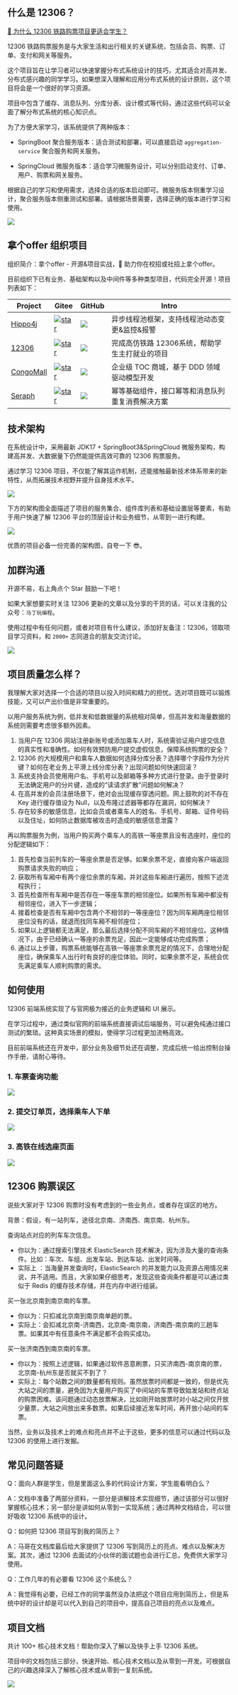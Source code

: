 
## 什么是 12306？

[🧐 为什么 12306 铁路购票项目更适合学生？](https://magestack.cn/pages/a2f161/)

12306 铁路购票服务是与大家生活和出行相关的关键系统，包括会员、购票、订单、支付和网关等服务。

这个项目旨在让学习者可以快速掌握分布式系统设计的技巧，尤其适合对高并发、分布式感兴趣的同学学习。如果想深入理解和应用分布式系统的设计原则，这个项目将会是一个很好的学习资源。

项目中包含了缓存、消息队列、分库分表、设计模式等代码，通过这些代码可以全面了解分布式系统的核心知识点。

为了方便大家学习，该系统提供了两种版本：

- SpringBoot 聚合服务版本：适合测试和部署，可以直接启动 `aggregation-service` 聚合服务和网关服务。

- SpringCloud 微服务版本：适合学习微服务设计，可以分别启动支付、订单、用户、购票和网关服务。

根据自己的学习和使用需求，选择合适的版本启动即可。微服务版本侧重学习设计，聚合服务版本侧重测试和部署。请根据场景需要，选择正确的版本进行学习和使用。

![](https://images-machen.oss-cn-beijing.aliyuncs.com/12306-base-biz-20230801.png)

## 拿个offer 组织项目

组织简介：拿个offer - 开源&项目实战，🚀 助力你在校招或社招上拿个offer。

目前组织下已有业务、基础架构以及中间件等多种类型项目，代码完全开源！项目列表如下：

| Project                                            | Gitee                                                        | GitHub                                                       | Intro                                            |
| -------------------------------------------------- | ------------------------------------------------------------ | ------------------------------------------------------------ | ------------------------------------------------ |
| [Hippo4j](https://github.com/opengoofy/hippo4j)    | [![star](https://gitee.com/opengoofy/hippo4j/badge/star.svg?theme=white)](https://gitee.com/opengoofy/hippo4j/stargazers) | [![](https://img.shields.io/github/stars/opengoofy/hippo4j?color=green&style=social)](https://github.com/opengoofy/hippo4j) | 异步线程池框架，支持线程池动态变更&监控&报警     |
| [12306](https://gitee.com/nageoffer/12306)         | [![star](https://gitee.com/nageoffer/12306/badge/star.svg?theme=white)](https://gitee.com/nageoffer/12306/stargazers) | [![](https://img.shields.io/github/stars/nageoffer/12306?color=green&style=social)](https://github.com/nageoffer/12306) | 完成高仿铁路 12306系统，帮助学生主打就业的项目   |
| [CongoMall](https://gitee.com/nageoffer/congomall) | [![star](https://gitee.com/nageoffer/congomall/badge/star.svg?theme=white)](https://gitee.com/nageoffer/congomall/stargazers) | [![](https://img.shields.io/github/stars/nageoffer/congomall?color=green&style=social)](https://github.com/nageoffer/congomall) | 企业级 TOC 商城，基于 DDD 领域驱动模型开发       |
| [Seraph](https://gitee.com/nageoffer/seraph)       | [![star](https://gitee.com/nageoffer/seraph/badge/star.svg?theme=white)](https://gitee.com/nageoffer/seraph/stargazers) | [![](https://img.shields.io/github/stars/nageoffer/seraph?color=green&style=social)](https://github.com/nageoffer/seraph) | 幂等基础组件，接口幂等和消息队列重复消费解决方案 |


## 技术架构

在系统设计中，采用最新 JDK17 + SpringBoot3&SpringCloud 微服务架构，构建高并发、大数据量下仍然能提供高效可靠的 12306 购票服务。

通过学习 12306 项目，不仅能了解其运作机制，还能接触最新技术体系带来的新特性，从而拓展技术视野并提升自身技术水平。

![](https://images-machen.oss-cn-beijing.aliyuncs.com/1676637853202-c2af9e93-fe03-4c01-9fed-20ca07263476.png)

下方的架构图全面描述了项目的服务集合、组件库列表和基础设置层等要素，有助于用户快速了解 12306 平台的顶层设计和业务细节，从零到一进行构建。

![](https://images-machen.oss-cn-beijing.aliyuncs.com/image-20230802104007774.png)

优质的项目必备一份完善的架构图，自夸一下 😎。

## 加群沟通

开源不易，右上角点个 Star 鼓励一下吧！

如果大家想要实时关注 12306 更新的文章以及分享的干货的话，可以关注我的公众号：`马丁玩编程`。

使用过程中有任何问题，或者对项目有什么建议，添加好友备注：12306，领取项目学习资料，和 `2000+` 志同道合的朋友交流讨论。

![](https://images-machen.oss-cn-beijing.aliyuncs.com/1_990064918_171_84_3_716500817_c4659af930df3a2532d02b8fcc0f0cbe.png)

## 项目质量怎么样？

我理解大家对选择一个合适的项目以投入时间和精力的担忧。选对项目既可以锻炼技能，又可以产出价值是非常重要的。

以用户服务系统为例，低并发和低数据量的系统相对简单，但高并发和海量数据的系统则需要考虑很多额外因素。

1. 当用户在 12306 网站注册新账号或添加乘车人时，系统需验证用户提交信息的真实性和准确性。如何有效预防用户提交虚假信息，保障系统购票的安全？
2. 12306 的大规模用户和乘车人数据如何选择分库分表？选择哪个字段作为分片键？如何在老业务上平滑上线分库分表？出现问题如何快速回滚？
3. 系统支持会员使用用户名、手机号以及邮箱等多种方式进行登录。由于登录时无法确定用户的分片键，造成的“读请求扩散”问题如何解决？
4. 在高并发的会员注册场景下，绝对会出现缓存穿透问题。网上鼓吹的对不存在 Key 进行缓存值设为 Null，以及布隆过滤器等都存在漏洞，如何解决？
5. 存在较多的敏感信息，比如会员或者乘车人的姓名、手机号、邮箱、证件号码以及住址，如何防止数据库被攻击时造成的敏感信息泄露？

再以购票服务为例，当用户购买两个乘车人的高铁一等座票且没有选座时，座位的分配逻辑如下：

1. 首先检查当前列车的一等座余票是否足够。如果余票不足，直接向客户端返回购票请求失败的响应；
2. 获取所有车厢中有两个座位余票的车厢，并对这些车厢进行遍历，按照下述流程执行；
3. 首先检查所有车厢中是否存在一等座车票的相邻座位。如果所有车厢中都没有相邻座位，进入下一步逻辑；
4. 接着检查是否有车厢中包含两个不相邻的一等座座位？因为同车厢两座位相邻座位没有的话，就退而找同车厢不相邻座位；
5. 如果以上逻辑都无法满足，那么最后选择分配不同车厢的不相邻座位。这种情况下，由于已经确认一等座的余票充足，因此一定能够成功完成购票；
6. 通过以上步骤，购票系统能够在高铁一等座票余票充足的情况下，合理地分配座位，确保乘车人出行时有良好的座位体验。同时，如果余票不足，系统会优先满足乘车人顺利购票的需求。

## 如何使用

12306 前端系统实现了与官网极为接近的业务逻辑和 UI 展示。

在学习过程中，通过类似官网的前端系统直接调试后端服务，可以避免纯通过接口测试的繁琐。这种真实场景的模拟，使得学习过程更加流畅高效。

目前前端系统还在开发中，部分业务及细节处还在调整，完成后统一给出控制台操作手册，请耐心等待。

### 1. 车票查询功能

![](https://images-machen.oss-cn-beijing.aliyuncs.com/image-20230716114538112.png)

### 2. 提交订单页，选择乘车人下单

![](https://images-machen.oss-cn-beijing.aliyuncs.com/image-20230716114814135.png)

### 3. 高铁在线选座页面

![](https://images-machen.oss-cn-beijing.aliyuncs.com/image-20230716115005469.png)

## 12306 购票误区

说些大家对于 12306 购票时没有考虑到的一些业务点，或者存在误区的地方。

背景：假设，有一站列车，途径北京南、济南西、南京南、杭州东。

查询站点对应的列车车次信息。

- 你以为：通过搜索引擎技术 ElasticSearch 技术解决，因为涉及大量的查询条件。比如：车次、车组、出发车站、到达车站、出发时间等。
- 实际上 ：当海量并发查询时，ElasticSearch 的并发能力以及资源占用情况来说，并不适用。而且，大家如果仔细思考，发现这些查询条件都是可以通过类似于 Redis 的缓存技术存储，并在内存中进行组装。

买一张北京南到南京南的车票。

- 你以为：只扣减北京南到南京南单趟的票。
- 实际上：会扣减北京南-济南西，北京南-南京南，济南西-南京南的三趟车票。如果其中有任意条件不满足都不会购买成功。

买一张济南西到南京南的车票。

- 你以为：按照上述逻辑，如果通过软件恶意刷票，只买济南西-南京南的票，北京南-杭州东是否就买不到了？
- 实际上：每个站数之间的数量都有规则。虽然放票时间都是一致的，但是优先大站之间的票量，避免因为大量用户购买了中间站的车票导致始发站和终点站的购票困难。该问题通过动态放票解决，比如刚开始放票时对小站之间仅开放少量票，大站之间放出来多数票。如果后续接近发车时间，再开放小站间的车票。

当然，业务以及技术上的难点和亮点并不止于这些，更多的信息可以通过代码以及 12306 的使用上进行发掘。

## 常见问题答疑

Q：面向人群是学生，但是里面这么多的代码设计方案，学生能看明白么？

A：文档中准备了两部分资料，一部分是讲解技术实现细节，通过该部分可以很好掌握核心技术；另一部分是讲如何从零到一实现系统；通过两种文档结合，可以很好吸收 12306 系统中的设计。

Q：如何把 12306 项目写到我的简历上？

A：马哥在文档库最后给大家提供了 12306 写到简历上的亮点、难点以及解决方案。其次，通过 12306 去面试的小伙伴的面试题也会进行汇总，免费供大家学习使用。

Q：工作几年的有必要看 12306 这个系统么？

A：我觉得有必要，已经工作的同学虽然没办法把这个项目应用到简历上，但是系统中好的设计却是可以代入到自己的项目中，提高自己项目的亮点以及难点。

## 项目文档

共计 100+ 核心技术文档！帮助你深入了解以及快手上手 12306 系统。

项目中的文档包括三部分，快速开始、核心技术文档以及从零到一开发。可根据自己的兴趣选择深入了解核心技术或从零到一复刻系统。

![](https://images-machen.oss-cn-beijing.aliyuncs.com/12306%E6%96%87%E7%AB%A0%E7%BB%93%E6%9E%84-20230731.png)
